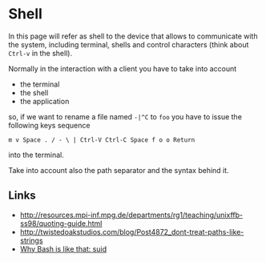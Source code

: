# Shell

In this page will refer as shell to the device that allows to communicate with the system, including terminal,
shells and control characters (think about ``Ctrl-v`` in the shell).

Normally in the interaction with a client you have to take into account

 - the terminal
 - the shell
 - the application

so, if we want to rename a file named ``-|^C`` to ``foo`` you  have to issue the following
keys sequence

    m v Space . / - \ | Ctrl-V Ctrl-C Space f o o Return

into the terminal.

Take into account also the path separator and the syntax behind it.

## Links

 - http://resources.mpi-inf.mpg.de/departments/rg1/teaching/unixffb-ss98/quoting-guide.html
 - http://twistedoakstudios.com/blog/Post4872_dont-treat-paths-like-strings
 - [Why Bash is like that: suid](http://www.vidarholen.net/contents/blog/?p=30)

